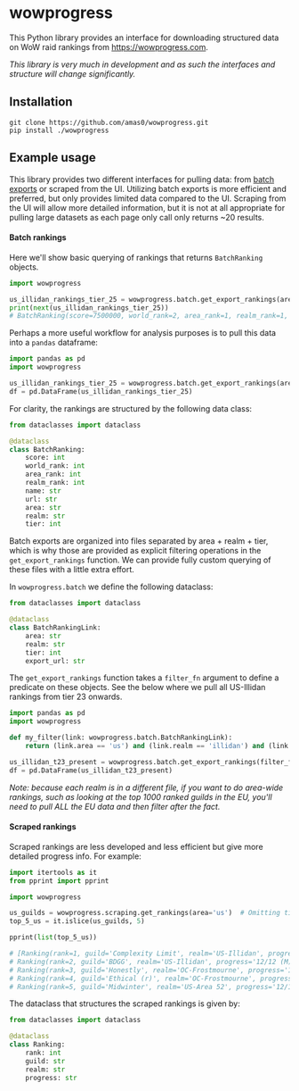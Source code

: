 # wowprogress

This Python library provides an interface for downloading structured data on WoW raid rankings
from https://wowprogress.com.

_This library is very much in development and as such the interfaces and structure will change
significantly._

## Installation

```
git clone https://github.com/amas0/wowprogress.git
pip install ./wowprogress
```

## Example usage

This library provides two different interfaces for pulling data: from
[batch exports](https://wowprogress.com/export/ranks/) or scraped from the UI. Utilizing
batch exports is more efficient and preferred, but only provides limited data compared to
the UI. Scraping from the UI will allow more detailed information, but it is not at all
appropriate for pulling large datasets as each page only call only returns ~20 results.

#### Batch rankings

Here we'll show basic querying of rankings that returns `BatchRanking` objects.

```python
import wowprogress

us_illidan_rankings_tier_25 = wowprogress.batch.get_export_rankings(area='us', realm='illidan', tier=25)
print(next(us_illidan_rankings_tier_25))
# BatchRanking(score=7500000, world_rank=2, area_rank=1, realm_rank=1, name='Complexity Limit', url='https://www.wowprogress.com/guild/us/illidan/Complexity+Limit/rating.tier25', area='us', realm='illidan', tier=25)
```

Perhaps a more useful workflow for analysis purposes is to pull this data into a `pandas` dataframe:

```python
import pandas as pd
import wowprogress

us_illidan_rankings_tier_25 = wowprogress.batch.get_export_rankings(area='us', realm='illidan', tier=25, as_dict=True)
df = pd.DataFrame(us_illidan_rankings_tier_25)
```

For clarity, the rankings are structured by the following data class:

```python
from dataclasses import dataclass

@dataclass
class BatchRanking:
    score: int
    world_rank: int
    area_rank: int
    realm_rank: int
    name: str
    url: str
    area: str
    realm: str
    tier: int
```

Batch exports are organized into files separated by area + realm + tier, which is why those are provided
as explicit filtering operations in the `get_export_rankings` function. We can provide fully custom querying
of these files with a little extra effort.

In `wowprogress.batch` we define the following dataclass:

```python
from dataclasses import dataclass

@dataclass
class BatchRankingLink:
    area: str
    realm: str
    tier: int
    export_url: str
```

The `get_export_rankings` function takes a `filter_fn` argument to define a predicate on these objects.
See the below where we pull all US-Illidan rankings from tier 23 onwards.

```python
import pandas as pd
import wowprogress

def my_filter(link: wowprogress.batch.BatchRankingLink):
    return (link.area == 'us') and (link.realm == 'illidan') and (link.tier >= 23)

us_illidan_t23_present = wowprogress.batch.get_export_rankings(filter_fn=my_filter, as_dict=True)
df = pd.DataFrame(us_illidan_t23_present)
```

_Note: because each realm is in a different file, if you want to do area-wide rankings, such as 
looking at the top 1000 ranked guilds in the EU, you'll need to pull ALL the EU data and then 
filter after the fact._

#### Scraped rankings

Scraped rankings are less developed and less efficient but give more detailed progress info. For
example:

```python
import itertools as it
from pprint import pprint

import wowprogress

us_guilds = wowprogress.scraping.get_rankings(area='us')  # Omitting tier defaults to most recent tier
top_5_us = it.islice(us_guilds, 5)

pprint(list(top_5_us))

# [Ranking(rank=1, guild='Complexity Limit', realm='US-Illidan', progress='12/12 (M)'),
# Ranking(rank=2, guild='BDGG', realm='US-Illidan', progress='12/12 (M)'),
# Ranking(rank=3, guild='Honestly', realm='OC-Frostmourne', progress='12/12 (M)'),
# Ranking(rank=4, guild='Ethical (r)', realm='OC-Frostmourne', progress='12/12 (M)'),
# Ranking(rank=5, guild='Midwinter', realm='US-Area 52', progress='12/12 (M)')]
```

The dataclass that structures the scraped rankings is given by:

```python
from dataclasses import dataclass

@dataclass
class Ranking:
    rank: int
    guild: str
    realm: str
    progress: str
```